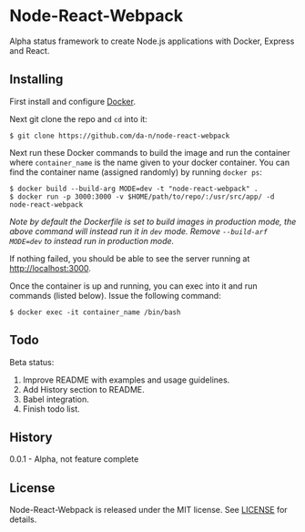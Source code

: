 # Node-React-Webpack

Alpha status framework to create Node.js applications with Docker, Express and React.

## Installing

First install and configure [Docker](https://www.docker.com/).

Next git clone the repo and `cd` into it:

    $ git clone https://github.com/da-n/node-react-webpack

Next run these Docker commands to build the image and run the container where `container_name` is the name given to your docker container. You can find the container name (assigned randomly) by running `docker ps`:

    $ docker build --build-arg MODE=dev -t "node-react-webpack" .
    $ docker run -p 3000:3000 -v $HOME/path/to/repo/:/usr/src/app/ -d node-react-webpack

*Note by default the Dockerfile is set to build images in production mode, the above command will instead run it in `dev` mode. Remove `--build-arf MODE=dev` to instead run in production mode.*

If nothing failed, you should be able to see the server running at [http://localhost:3000](http://localhost:3000).

Once the container is up and running, you can exec into it and run commands (listed below). Issue the following command:

    $ docker exec -it container_name /bin/bash

## Todo

Beta status:

1. Improve README with examples and usage guidelines.
2. Add History section to README.
3. Babel integration.
4. Finish todo list.

## History

0.0.1 - Alpha, not feature complete

## License

Node-React-Webpack is released under the MIT license. See [LICENSE](LICENSE) for details.

